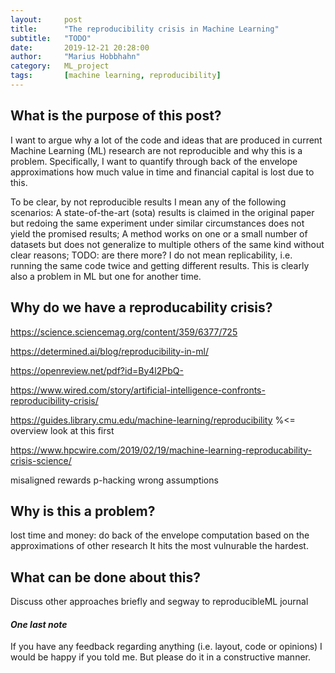 ```yaml
---
layout:     post
title:      "The reproducibility crisis in Machine Learning"
subtitle:   "TODO"
date:       2019-12-21 20:28:00
author:     "Marius Hobbhahn"
category:   ML_project
tags:       [machine learning, reproducibility]
---
```


## What is the purpose of this post?

I want to argue why a lot of the code and ideas that are produced in current Machine Learning (ML) research are not reproducible and why this is a problem. Specifically, I want to quantify through back of the envelope approximations how much value in time and financial capital is lost due to this.

To be clear, by not reproducible results I mean any of the following scenarios: A state-of-the-art (sota) results is claimed in the original paper but redoing the same experiment under similar circumstances does not yield the promised results; A method works on one or a small number of datasets but does not generalize to multiple others of the same kind without clear reasons; TODO: are there more?
I do not mean replicability, i.e. running the same code twice and getting different results. This is clearly also a problem in ML but one for another time. 

## Why do we have a reproducability crisis?

https://science.sciencemag.org/content/359/6377/725

https://determined.ai/blog/reproducibility-in-ml/

https://openreview.net/pdf?id=By4l2PbQ-

https://www.wired.com/story/artificial-intelligence-confronts-reproducibility-crisis/

https://guides.library.cmu.edu/machine-learning/reproducibility %<= overview look at this first

https://www.hpcwire.com/2019/02/19/machine-learning-reproducability-crisis-science/

misaligned rewards
p-hacking
wrong assumptions




## Why is this a problem?

lost time and money: do back of the envelope computation based on the approximations of other research
It hits the most vulnurable the hardest.


## What can be done about this?

Discuss other approaches briefly and segway to reproducibleML journal


#### ***One last note***

If you have any feedback regarding anything (i.e. layout, code or opinions) I would be happy if you told me. But please do it in a constructive manner.



